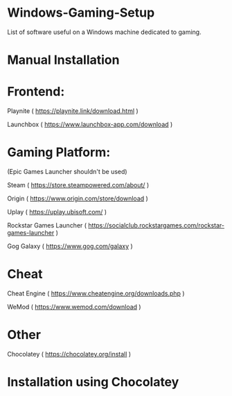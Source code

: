# Windows-Gaming-Setup

List of software useful on a Windows machine dedicated to gaming.


# Manual Installation

# Frontend:

Playnite ( https://playnite.link/download.html )

Launchbox ( https://www.launchbox-app.com/download )



# Gaming Platform:

(Epic Games Launcher shouldn't be used)

Steam ( https://store.steampowered.com/about/ )

Origin ( https://www.origin.com/store/download )

Uplay ( https://uplay.ubisoft.com/ )

Rockstar Games Launcher ( https://socialclub.rockstargames.com/rockstar-games-launcher )

Gog Galaxy ( https://www.gog.com/galaxy )



# Cheat

Cheat Engine ( https://www.cheatengine.org/downloads.php )

WeMod ( https://www.wemod.com/download )



# Other

Chocolatey ( https://chocolatey.org/install )



# Installation using Chocolatey


